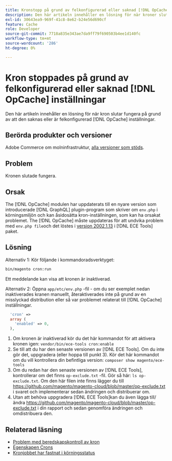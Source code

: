 ```yaml
---
title: Kronstopp på grund av felkonfigurerad eller saknad [!DNL OpCache] inställningar
description: Den här artikeln innehåller en lösning för när kroner slutar fungera på grund av felkonfigurerade eller saknas [!DNL OpCache] inställningar.
exl-id: 30643ea9-969f-41c8-8e62-b24e56d690cf
feature: Cache
role: Developer
source-git-commit: 7718a835e343ae7da9ff79f690503b4ee1d140fc
workflow-type: tm+mt
source-wordcount: '286'
ht-degree: 0%

---
```


# Kron stoppades på grund av felkonfigurerad eller saknad [!DNL OpCache] inställningar

Den här artikeln innehåller en lösning för när kron slutar fungera på grund av att den saknas eller är felkonfigurerad [!DNL OpCache] inställningar.

## Berörda produkter och versioner

Adobe Commerce om molninfrastruktur, [alla versioner som stöds](https://magento.com/sites/default/files/magento-software-lifecycle-policy.pdf).

## Problem

Kronen slutade fungera.

## Orsak

The [!DNL OpCache] modulen har uppdaterats till en nyare version som introducerade [!DNL GraphQL] plugin-program som skriver om `env.php` i körningsmiljön och kan åsidosätta kron-inställningen, som kan ha orsakat problemet. The [!DNL OpCache] måste uppdateras för att undvika problem med `env.php file`och det löstes i [version 2002.1.13](/docs/commerce-cloud-service/user-guide/release-notes/ece-tools-package.html?lang=en#v2002.1.13) i [!DNL ECE Tools] paket.

## Lösning

Alternativ 1: Kör följande i kommandoradsverktyget:

```bash
bin/magento cron:run
```

Ett meddelande kan visa att kronen är inaktiverad.

Alternativ 2: Öppna `app/etc/env.php` -fil - om du ser exemplet nedan inaktiverades kranen manuellt, återaktiverades inte på grund av en misslyckad distribution eller så var problemet relaterat till [!DNL OpCache] inställningar.

```php
  'cron' =>
  array (
    'enabled' => 0,
  ),
```

1. Om kronen är inaktiverad kör du det här kommandot för att aktivera kronen igen: `vendor/bin/ece-tools cron:enable`
1. Se till att du har den senaste versionen av [!DNL ECE Tools]. Om du inte gör det, uppgradera (eller hoppa till punkt 3). Kör det här kommandot om du vill kontrollera din befintliga version:
   `composer show magento/ece-tools`
1. Om du redan har den senaste versionen av [!DNL ECE Tools], kontrollerar om det finns `op-exclude.txt` -fil. Gör så här:
   `ls op-exclude.txt`.
Om den här filen inte finns lägger du till https://github.com/magento/magento-cloud/blob/master/op-exclude.txt i svaret och implementerar sedan ändringen och distribuerar om.
1. Utan att behöva uppgradera [!DNL ECE Tools]kan du även lägga till/ändra https://github.com/magento/magento-cloud/blob/master/op-exclude.txt i din rapport och sedan genomföra ändringen och omdistribuera den.

## Relaterad läsning

* [Problem med beredskapskontroll av kron](/docs/commerce-knowledge-base/kb/troubleshooting/miscellaneous/cron-readiness-check-issues.html)
* [Egenskapen Crons](/docs/commerce-cloud-service/user-guide/configure/app/properties/crons-property.html)
* [Kronjobbet har fastnat i körningsstatus](/docs/commerce-knowledge-base/kb/troubleshooting/miscellaneous/cron-job-is-stuck-in-running-status.html)

